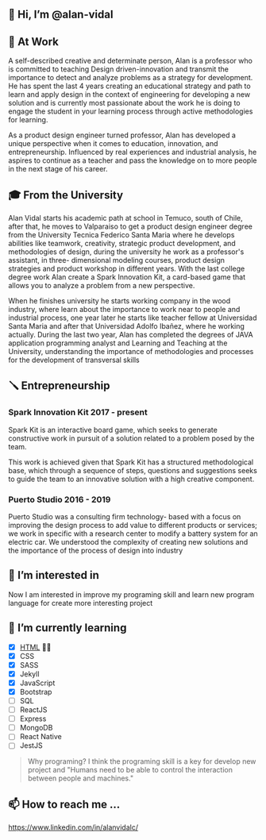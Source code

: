 
## 👋 Hi, I’m @alan-vidal

## 🧰 At Work
A self-described creative and determinate person, Alan is a professor who is committed to teaching Design driven-innovation and transmit the importance to detect and analyze problems as a strategy for development. He has spent the last 4 years creating an educational strategy and path to learn and apply design in the context of engineering for developing a new solution and is currently most passionate about the work he is doing to engage the student in your learning process through active methodologies for learning.

As a product design engineer turned professor, Alan has developed a unique perspective when it comes to education, innovation, and entrepreneurship. Influenced by real experiences and industrial analysis, he aspires to continue as a teacher and pass the knowledge on to more people in the next stage of his career.

## 🎓 From the University
Alan Vidal starts his academic path at school in Temuco, south of Chile, after that, he moves to Valparaiso to get a product design engineer degree from the University Tecnica Federico Santa Maria where he develops abilities like teamwork, creativity, strategic product development, and methodologies of design, during the university he work as a professor's assistant, in three- dimensional modeling courses, product design strategies and product workshop in different years. With the last college degree work Alan create a Spark Innovation Kit, a card-based game that allows you to analyze a problem from a new perspective.

When he finishes university he starts working company in the wood industry, where learn about the importance to work near to people and industrial process, one year later he starts like teacher fellow at Universidad Santa Maria and after that Universidad Adolfo Ibañez, where he working actually. During the last two year, Alan has completed the degrees of JAVA application programming analyst and Learning and Teaching at the University, understanding the importance of methodologies and processes for the development of transversal skills

## 🪛 Entrepreneurship
### Spark Innovation Kit 2017 - present

Spark Kit is an interactive board game, which seeks to generate constructive work in pursuit of a solution related to a problem posed by the team.

This work is achieved given that Spark Kit has a structured methodological base, which through a sequence of steps, questions and suggestions seeks to guide the team to an innovative solution with a high creative component.

### Puerto Studio 2016 - 2019

Puerto Studio was a consulting firm technology- based with a focus on improving the design process to add value to different products or services; we work in specific with a research center to modify a battery system for an electric car. We understood the complexity of creating new solutions and the importance of the process of design into industry

## 👀 I’m interested in 

Now I am interested in improve my programing skill and learn new program language for create more interesting project

## 🌱 I’m currently learning

- [x] [HTML](https://developer.mozilla.org/es/docs/Web/HTML) 🧑‍💻
- [x] CSS
- [x] SASS
- [x] Jekyll
- [x] JavaScript
- [x] Bootstrap
- [ ] SQL
- [ ] ReactJS
- [ ] Express
- [ ] MongoDB
- [ ] React Native
- [ ] JestJS

> Why programing? I think the programing skill is a key for develop new project and "Humans need to be able to control the interaction between people and machines."

## 📫 How to reach me ...

https://www.linkedin.com/in/alanvidalc/
